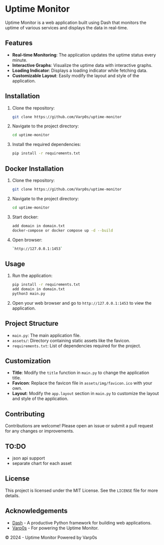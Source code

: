# Uptime Monitor

Uptime Monitor is a web application built using Dash that monitors the uptime of various services and displays the data in real-time.

## Features

- **Real-time Monitoring**: The application updates the uptime status every minute.
- **Interactive Graphs**: Visualize the uptime data with interactive graphs.
- **Loading Indicator**: Displays a loading indicator while fetching data.
- **Customizable Layout**: Easily modify the layout and style of the application.

## Installation

1. Clone the repository:
    ```sh
    git clone https://github.com/Varp0s/uptime-monitor
    ```
2. Navigate to the project directory:
    ```sh
    cd uptime-monitor
    ```
3. Install the required dependencies:
    ```sh
    pip install -r requirements.txt
    ```

## Docker Installation

1. Clone the repository:
    ```sh
    git clone https://github.com/Varp0s/uptime-monitor
    ```
2. Navigate to the project directory:
    ```sh
    cd uptime-monitor
    ```
3. Start docker:
    ```sh
    add domain in domain.txt
    docker-compose or docker compose up -d --build
    ```
4. Open browser:
    ```sh
    `http://127.0.0.1:1453`
    ```
## Usage

1. Run the application:
    ```sh
    pip install -r requirements.txt
    add domain in domain.txt
    python3 main.py
    ```
2. Open your web browser and go to `http://127.0.0.1:1453` to view the application.

## Project Structure

- `main.py`: The main application file.
- `assets/`: Directory containing static assets like the favicon.
- `requirements.txt`: List of dependencies required for the project.

## Customization

- **Title**: Modify the `title` function in `main.py` to change the application title.
- **Favicon**: Replace the favicon file in `assets/img/favicon.ico` with your own.
- **Layout**: Modify the `app.layout` section in `main.py` to customize the layout and style of the application.

## Contributing

Contributions are welcome! Please open an issue or submit a pull request for any changes or improvements.

## TO:DO

- json api support
- separate chart for each asset

## License

This project is licensed under the MIT License. See the `LICENSE` file for more details.

## Acknowledgements

- [Dash](https://dash.plotly.com/) - A productive Python framework for building web applications.
- [Varp0s](https://github.com/Varp0s) - For powering the Uptime Monitor.

© 2024 - Uptime Monitor Powered by Varp0s

